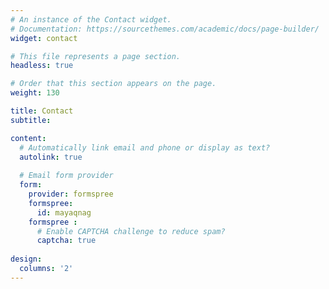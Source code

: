 ```yaml
---
# An instance of the Contact widget.
# Documentation: https://sourcethemes.com/academic/docs/page-builder/
widget: contact

# This file represents a page section.
headless: true

# Order that this section appears on the page.
weight: 130

title: Contact
subtitle:

content:
  # Automatically link email and phone or display as text?
  autolink: true
  
  # Email form provider
  form:
    provider: formspree 
    formspree: 
      id: mayaqnag
    formspree :
      # Enable CAPTCHA challenge to reduce spam?
      captcha: true 
  
design:
  columns: '2'
---
```

